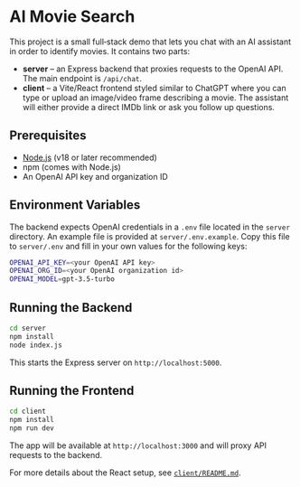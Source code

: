 # AI Movie Search

This project is a small full‑stack demo that lets you chat with an AI assistant in order to identify movies.  It contains two parts:

- **server** – an Express backend that proxies requests to the OpenAI API.  The main endpoint is `/api/chat`.
- **client** – a Vite/React frontend styled similar to ChatGPT where you can type or upload an image/video frame describing a movie.  The assistant will either provide a direct IMDb link or ask you follow up questions.

## Prerequisites

- [Node.js](https://nodejs.org/) (v18 or later recommended)
- npm (comes with Node.js)
- An OpenAI API key and organization ID

## Environment Variables

The backend expects OpenAI credentials in a `.env` file located in the `server` directory. An example file is provided at `server/.env.example`.  Copy this file to `server/.env` and fill in your own values for the following keys:

```bash
OPENAI_API_KEY=<your OpenAI API key>
OPENAI_ORG_ID=<your OpenAI organization id>
OPENAI_MODEL=gpt-3.5-turbo
```

## Running the Backend

```bash
cd server
npm install
node index.js
```

This starts the Express server on `http://localhost:5000`.

## Running the Frontend

```bash
cd client
npm install
npm run dev
```

The app will be available at `http://localhost:3000` and will proxy API requests to the backend.

For more details about the React setup, see [`client/README.md`](client/README.md).
